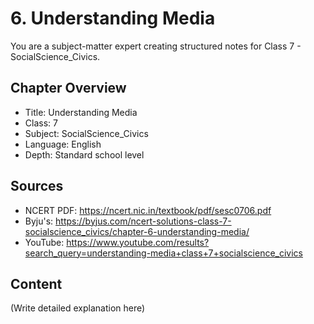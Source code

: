 # 6. Understanding Media

You are a subject-matter expert creating structured notes for Class 7 - SocialScience_Civics.

## Chapter Overview
- Title: Understanding Media
- Class: 7
- Subject: SocialScience_Civics
- Language: English
- Depth: Standard school level

## Sources
- NCERT PDF: https://ncert.nic.in/textbook/pdf/sesc0706.pdf
- Byju's: https://byjus.com/ncert-solutions-class-7-socialscience_civics/chapter-6-understanding-media/
- YouTube: https://www.youtube.com/results?search_query=understanding-media+class+7+socialscience_civics

## Content
(Write detailed explanation here)
